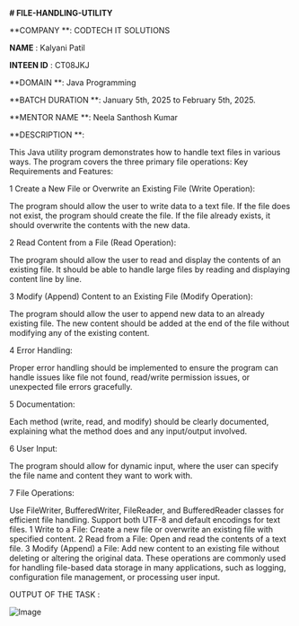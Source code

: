 **# FILE-HANDLING-UTILITY**

**COMPANY **: CODTECH IT SOLUTIONS

**NAME** : Kalyani Patil

**INTEEN ID** : CT08JKJ

**DOMAIN **: Java Programming

**BATCH DURATION **: January 5th, 2025 to February 5th, 2025.

**MENTOR NAME **: Neela Santhosh Kumar

**DESCRIPTION **:

This Java utility program demonstrates how to handle text files in various ways. The program covers the three primary file operations:
Key Requirements and Features:

1 Create a New File or Overwrite an Existing File (Write Operation):

The program should allow the user to write data to a text file.
If the file does not exist, the program should create the file.
If the file already exists, it should overwrite the contents with the new data.

2 Read Content from a File (Read Operation):

The program should allow the user to read and display the contents of an existing file.
It should be able to handle large files by reading and displaying content line by line.

3 Modify (Append) Content to an Existing File (Modify Operation):

The program should allow the user to append new data to an already existing file.
The new content should be added at the end of the file without modifying any of the existing content.

4 Error Handling:

Proper error handling should be implemented to ensure the program can handle issues like file not found, read/write permission issues, or unexpected file errors gracefully.

5 Documentation:

Each method (write, read, and modify) should be clearly documented, explaining what the method does and any input/output involved.

6 User Input:

The program should allow for dynamic input, where the user can specify the file name and content they want to work with.

7 File Operations:

Use FileWriter, BufferedWriter, FileReader, and BufferedReader classes for efficient file handling.
Support both UTF-8 and default encodings for text files.
1 Write to a File: Create a new file or overwrite an existing file with specified content.
2 Read from a File: Open and read the contents of a text file.
3 Modify (Append) a File: Add new content to an existing file without deleting or altering the original data.
These operations are commonly used for handling file-based data storage in many applications, such as logging, configuration file management, or processing user input.

OUTPUT OF THE TASK :

![Image](https://github.com/user-attachments/assets/0081bc93-e2bd-4c95-aa52-0b643142c9ac)
